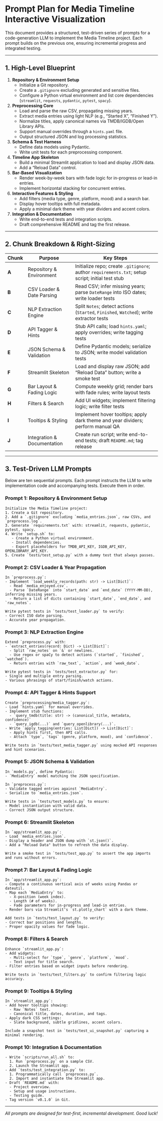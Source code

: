 # Prompt Plan for Media Timeline Interactive Visualization

This document provides a structured, test-driven series of prompts for a code-generation LLM to implement the Media Timeline project. Each prompt builds on the previous one, ensuring incremental progress and integrated testing.

---

## 1. High-Level Blueprint

1. **Repository & Environment Setup**  
   - Initialize a Git repository.  
   - Create a `.gitignore` excluding generated and sensitive files.  
   - Configure a Python virtual environment and list core dependencies (`streamlit`, `requests`, `pydantic`, `pytest`, `spacy`).
2. **Preprocessing Core**  
   - Load and parse the raw CSV, propagating missing years.  
   - Extract media entries using light NLP (e.g., “Started X”, “Finished Y”).  
   - Normalize titles, apply canonical names via TMDB/IGDB/Open Library APIs.  
   - Support manual overrides through a `hints.yaml` file.  
   - Output structured JSON and log processing statistics.
3. **Schema & Test Harness**  
   - Define data models using Pydantic.  
   - Write unit tests for each preprocessing component.
4. **Timeline App Skeleton**  
   - Build a minimal Streamlit application to load and display JSON data.  
   - Add a “Reload Data” control.
5. **Bar-Based Visualization**  
   - Render week-by-week bars with fade logic for in-progress or lead-in entries.  
   - Implement horizontal stacking for concurrent entries.
6. **Interactive Features & Styling**  
   - Add filters (media type, genre, platform, mood) and a search bar.  
   - Display hover tooltips with full metadata.  
   - Apply a minimal dark theme with year dividers and accent colors.
7. **Integration & Documentation**  
   - Write end-to-end tests and integration scripts.  
   - Draft comprehensive README and tag the first release.

---

## 2. Chunk Breakdown & Right-Sizing

| Chunk | Purpose                     | Key Steps                                                                                       |
|-------|-----------------------------|-------------------------------------------------------------------------------------------------|
| **A** | Repository & Environment    | Initialize repo; create `.gitignore`; author `requirements.txt`; setup script; initial test stub |
| **B** | CSV Loader & Date Parsing   | Read CSV; infer missing years; parse `DateRange` into ISO dates; write loader tests            |
| **C** | NLP Extraction Engine       | Split `Notes`; detect actions (`Started`, `Finished`, `Watched`); write extractor tests         |
| **D** | API Tagger & Hints          | Stub API calls; load `hints.yaml`; apply overrides; write tagging tests                         |
| **E** | JSON Schema & Validation    | Define Pydantic models; serialize to JSON; write model validation tests                         |
| **F** | Streamlit Skeleton          | Load and display raw JSON; add “Reload Data” button; write a smoke test                          |
| **G** | Bar Layout & Fading Logic   | Compute weekly grid; render bars with fade rules; write layout tests                            |
| **H** | Filters & Search            | Add UI widgets; implement filtering logic; write filter tests                                    |
| **I** | Tooltips & Styling          | Implement hover tooltips; apply dark theme and year dividers; perform manual QA                 |
| **J** | Integration & Documentation | Create run script; write end-to-end tests; draft `README.md`; tag release                       |

---

## 3. Test-Driven LLM Prompts

Below are ten sequential prompts. Each prompt instructs the LLM to write implementation code and accompanying tests. Execute them in order.

### Prompt 1: Repository & Environment Setup  
```text
Initialize the Media Timeline project:
1. Create a Git repository.
2. Add a `.gitignore` excluding `media_entries.json`, raw CSVs, and `preprocess.log`.
3. Generate `requirements.txt` with: streamlit, requests, pydantic, pytest, spacy.
4. Write `setup.sh` to:
   - Create a Python virtual environment.
   - Install dependencies.
   - Export placeholders for TMDB_API_KEY, IGDB_API_KEY, OPENLIBRARY_API_KEY.
5. Create `tests/test_setup.py` with a dummy test that always passes.
```

### Prompt 2: CSV Loader & Year Propagation  
```text
In `preprocess.py`:
- Implement `load_weekly_records(path: str) -> List[Dict]`:
  - Read `media_enjoyed.csv`.
  - Parse `DateRange` into `start_date` and `end_date` (YYYY-MM-DD), inferring missing years.
  - Return a list of dicts containing `start_date`, `end_date`, and `raw_notes`.

Write pytest tests in `tests/test_loader.py` to verify:
- Correct ISO date parsing.
- Accurate year propagation.
```

### Prompt 3: NLP Extraction Engine  
```text
Extend `preprocess.py` with:
- `extract_entries(record: Dict) -> List[Dict]`:
  - Split `raw_notes` on `&` or newlines.
  - Use regex or spaCy to detect actions (`started`, `finished`, `watched`).
  - Return entries with `raw_text`, `action`, and `week_date`.

Write pytest tests in `tests/test_extractor.py` for:
- Single and multiple entry parsing.
- Various phrasings of start/finish/watch actions.
```

### Prompt 4: API Tagger & Hints Support  
```text
Create `preprocessing/media_tagger.py`:
- Load `hints.yaml` for manual overrides.
- Implement stub functions:
  - `query_tmdb(title: str) -> (canonical_title, metadata, confidence)`
  - `query_igdb(...)` and `query_openlibrary(...)`.
- Write `apply_tagging(entries: List[Dict]) -> List[Dict]`:
  - Apply hints first, then API calls.
  - Attach `type`, `tags` (genre, platform, mood), and `confidence`.

Write tests in `tests/test_media_tagger.py` using mocked API responses and hint scenarios.
```

### Prompt 5: JSON Schema & Validation  
```text
In `models.py`, define Pydantic:
- `MediaEntry` model matching the JSON specification.

In `preprocess.py`:
- Validate tagged entries against `MediaEntry`.
- Serialize to `media_entries.json`.

Write tests in `tests/test_models.py` to ensure:
- Model instantiation with valid data.
- Correct JSON output structure.
```

### Prompt 6: Streamlit Skeleton  
```text
In `app/streamlit_app.py`:
- Load `media_entries.json`.
- Display a header and JSON dump with `st.json()`.
- Add a "Reload Data" button to refresh the data display.

Write a smoke test in `tests/test_app.py` to assert the app imports and runs without errors.
```

### Prompt 7: Bar Layout & Fading Logic  
```text
In `app/streamlit_app.py`:
- Compute a continuous vertical axis of weeks using Pandas or dateutil.
- Map each `MediaEntry` to:
  - X-position (week index).
  - Length (# of weeks).
  - Fade parameters for in-progress and lead-in entries.
- Render bars via Streamlit’s `st.plotly_chart` with a dark theme.

Add tests in `tests/test_layout.py` to verify:
- Correct bar positions and lengths.
- Proper opacity values for fade logic.
```

### Prompt 8: Filters & Search  
```text
Enhance `streamlit_app.py`:
- Add widgets:
  - Multi-select for `type`, `genre`, `platform`, `mood`.
  - Text input for title search.
- Filter entries based on widget inputs before rendering.

Write tests in `tests/test_filters.py` to confirm filtering logic accuracy.
```

### Prompt 9: Tooltips & Styling  
```text
In `streamlit_app.py`:
- Add hover tooltips showing:
  - Raw `Notes` text.
  - Canonical title, dates, duration, and tags.
- Apply dark CSS settings:
  - Slate background, subtle gridlines, accent colors.

Include a snapshot test in `tests/test_ui_snapshot.py` capturing a minimal rendering.
```

### Prompt 10: Integration & Documentation  
```text
- Write `scripts/run_all.sh` to:
  1. Run `preprocess.py` on a sample CSV.
  2. Launch the Streamlit app.
- Add `tests/test_integration.py` to:
  1. Programmatically call `preprocess.py`.
  2. Import and instantiate the Streamlit app.
- Draft `README.md` with:
  - Project overview.
  - Setup and usage instructions.
  - Testing guide.
- Tag version `v0.1.0` in Git.
```

---

*All prompts are designed for test-first, incremental development. Good luck!*